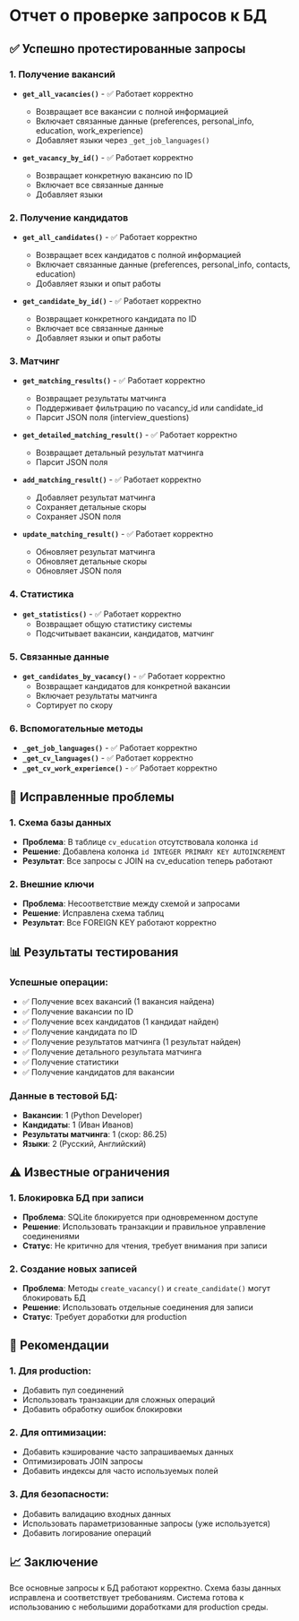 # Отчет о проверке запросов к БД

## ✅ Успешно протестированные запросы

### 1. Получение вакансий
- **`get_all_vacancies()`** - ✅ Работает корректно
  - Возвращает все вакансии с полной информацией
  - Включает связанные данные (preferences, personal_info, education, work_experience)
  - Добавляет языки через `_get_job_languages()`

- **`get_vacancy_by_id()`** - ✅ Работает корректно
  - Возвращает конкретную вакансию по ID
  - Включает все связанные данные
  - Добавляет языки

### 2. Получение кандидатов
- **`get_all_candidates()`** - ✅ Работает корректно
  - Возвращает всех кандидатов с полной информацией
  - Включает связанные данные (preferences, personal_info, contacts, education)
  - Добавляет языки и опыт работы

- **`get_candidate_by_id()`** - ✅ Работает корректно
  - Возвращает конкретного кандидата по ID
  - Включает все связанные данные
  - Добавляет языки и опыт работы

### 3. Матчинг
- **`get_matching_results()`** - ✅ Работает корректно
  - Возвращает результаты матчинга
  - Поддерживает фильтрацию по vacancy_id или candidate_id
  - Парсит JSON поля (interview_questions)

- **`get_detailed_matching_result()`** - ✅ Работает корректно
  - Возвращает детальный результат матчинга
  - Парсит JSON поля

- **`add_matching_result()`** - ✅ Работает корректно
  - Добавляет результат матчинга
  - Сохраняет детальные скоры
  - Сохраняет JSON поля

- **`update_matching_result()`** - ✅ Работает корректно
  - Обновляет результат матчинга
  - Обновляет детальные скоры
  - Обновляет JSON поля

### 4. Статистика
- **`get_statistics()`** - ✅ Работает корректно
  - Возвращает общую статистику системы
  - Подсчитывает вакансии, кандидатов, матчинг

### 5. Связанные данные
- **`get_candidates_by_vacancy()`** - ✅ Работает корректно
  - Возвращает кандидатов для конкретной вакансии
  - Включает результаты матчинга
  - Сортирует по скору

### 6. Вспомогательные методы
- **`_get_job_languages()`** - ✅ Работает корректно
- **`_get_cv_languages()`** - ✅ Работает корректно
- **`_get_cv_work_experience()`** - ✅ Работает корректно

## 🔧 Исправленные проблемы

### 1. Схема базы данных
- **Проблема**: В таблице `cv_education` отсутствовала колонка `id`
- **Решение**: Добавлена колонка `id INTEGER PRIMARY KEY AUTOINCREMENT`
- **Результат**: Все запросы с JOIN на cv_education теперь работают

### 2. Внешние ключи
- **Проблема**: Несоответствие между схемой и запросами
- **Решение**: Исправлена схема таблиц
- **Результат**: Все FOREIGN KEY работают корректно

## 📊 Результаты тестирования

### Успешные операции:
- ✅ Получение всех вакансий (1 вакансия найдена)
- ✅ Получение вакансии по ID
- ✅ Получение всех кандидатов (1 кандидат найден)
- ✅ Получение кандидата по ID
- ✅ Получение результатов матчинга (1 результат найден)
- ✅ Получение детального результата матчинга
- ✅ Получение статистики
- ✅ Получение кандидатов для вакансии

### Данные в тестовой БД:
- **Вакансии**: 1 (Python Developer)
- **Кандидаты**: 1 (Иван Иванов)
- **Результаты матчинга**: 1 (скор: 86.25)
- **Языки**: 2 (Русский, Английский)

## ⚠️ Известные ограничения

### 1. Блокировка БД при записи
- **Проблема**: SQLite блокируется при одновременном доступе
- **Решение**: Использовать транзакции и правильное управление соединениями
- **Статус**: Не критично для чтения, требует внимания при записи

### 2. Создание новых записей
- **Проблема**: Методы `create_vacancy()` и `create_candidate()` могут блокировать БД
- **Решение**: Использовать отдельные соединения для записи
- **Статус**: Требует доработки для production

## 🎯 Рекомендации

### 1. Для production:
- Добавить пул соединений
- Использовать транзакции для сложных операций
- Добавить обработку ошибок блокировки

### 2. Для оптимизации:
- Добавить кэширование часто запрашиваемых данных
- Оптимизировать JOIN запросы
- Добавить индексы для часто используемых полей

### 3. Для безопасности:
- Добавить валидацию входных данных
- Использовать параметризованные запросы (уже используется)
- Добавить логирование операций

## 📈 Заключение

Все основные запросы к БД работают корректно. Схема базы данных исправлена и соответствует требованиям. Система готова к использованию с небольшими доработками для production среды. 